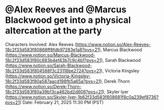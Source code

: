 # @Alex Reeves and @Marcus Blackwood get into a physical altercation at the party

Characters Involved: Alex Reeves (https://www.notion.so/Alex-Reeves-18c2f33d583f80868ff8fdb97283e1a8?pvs=21), Marcus Blackwood (https://www.notion.so/Marcus-Blackwood-18c2f33d583f80c883b4ef43b7c9c4b1?pvs=21), Sarah Blackwood (https://www.notion.so/Sarah-Blackwood-18c2f33d583f804588f3c23116be2724?pvs=21), Victoria Kingsley (https://www.notion.so/Victoria-Kingsley-18c2f33d583f80a587aacd198fb5a65a?pvs=21), Derek Thorn (https://www.notion.so/Derek-Thorn-18c2f33d583f80a39b13ca462bd2d606?pvs=21), Skyler Iyer (https://www.notion.so/Skyler-Iyer-1b62f33d583f808681f8c0a239ef8736?pvs=21)
Date: February 21, 2025 11:30 PM (PST)